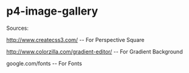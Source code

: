 p4-image-gallery
================


Sources:

http://www.createcss3.com/ -- For Perspective Square

http://www.colorzilla.com/gradient-editor/ -- For Gradient Background

google.com/fonts -- For Fonts
